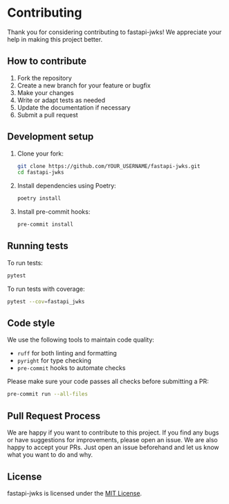 # Contributing

Thank you for considering contributing to fastapi-jwks! We appreciate your help in making this project better.

## How to contribute

1. Fork the repository
2. Create a new branch for your feature or bugfix
3. Make your changes
4. Write or adapt tests as needed
5. Update the documentation if necessary
6. Submit a pull request

## Development setup

1. Clone your fork:
   ```sh
   git clone https://github.com/YOUR_USERNAME/fastapi-jwks.git
   cd fastapi-jwks
   ```

2. Install dependencies using Poetry:
   ```sh
   poetry install
   ```

3. Install pre-commit hooks:
   ```sh
   pre-commit install
   ```

## Running tests

To run tests:
```sh
pytest
```

To run tests with coverage:
```sh
pytest --cov=fastapi_jwks
```

## Code style

We use the following tools to maintain code quality:
- `ruff` for both linting and formatting
- `pyright` for type checking
- `pre-commit` hooks to automate checks

Please make sure your code passes all checks before submitting a PR:
```sh
pre-commit run --all-files
```

## Pull Request Process

We are happy if you want to contribute to this project. If you find any bugs or have suggestions for improvements, please open an issue. We are also happy to accept your PRs. Just open an issue beforehand and let us know what you want to do and why.

## License

fastapi-jwks is licensed under the [MIT License](https://github.com/bakdata/fastapi-jwks/blob/main/LICENSE).
